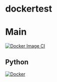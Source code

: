 # dockertest
# Main
[![Docker Image CI](https://github.com/rdsmining/dockertest/actions/workflows/docker-image3.yml/badge.svg)](https://github.com/rdsmining/dockertest/actions/workflows/docker-image3.yml)
## Python
[![Docker](https://github.com/rdsmining/dockertest/actions/workflows/docker-publish2.yml/badge.svg?branch=python)](https://github.com/rdsmining/dockertest/actions/workflows/docker-publish2.yml)
